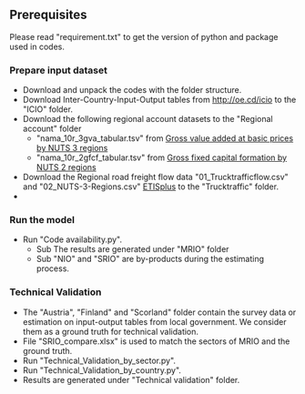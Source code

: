 ## Prerequisites
Please read "requirement.txt" to get the version of python and package used in codes.

### Prepare input dataset      
- Download and unpack the codes with the folder structure. 
- Download Inter-Country-Input-Output tables from http://oe.cd/icio to the "ICIO" folder.
- Download the following regional account datasets to the "Regional account" folder
  -  "nama_10r_3gva_tabular.tsv" from [Gross value added at basic prices by NUTS 3 regions](https://ec.europa.eu/eurostat/databrowser/view/nama_10r_3gva/default/table?lang=en)
  -  "nama_10r_2gfcf_tabular.tsv" from [Gross fixed capital formation by NUTS 2 regions](https://ec.europa.eu/eurostat/databrowser/view/nama_10r_2gfcf/default/table?lang=en)
- Download the Regional road freight flow data "01_Trucktrafficflow.csv" and "02_NUTS-3-Regions.csv" [ETISplus](https://data.mendeley.com/datasets/py2zkrb65h "Named link title") to the "Trucktraffic" folder.
- 
 

### Run the model
- Run "Code availability.py".
  - Sub The results are generated under "MRIO" folder
  - Sub "NIO" and "SRIO" are by-products during the estimating process. 

### Technical Validation
- The "Austria", "Finland" and "Scorland" folder contain the survey data or estimation on input-output tables from local government. We consider them as a ground truth for technical validation.
- File "SRIO_compare.xlsx" is used to match the sectors of MRIO and the ground truth.
- Run "Technical_Validation_by_sector.py".
- Run "Technical_Validation_by_country.py".
- Results are generated under "Technical validation" folder.

